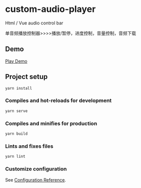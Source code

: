 # custom-audio-player
Html / Vue audio control bar

单音频播放控制器>>>>播放/暂停，进度控制，音量控制，音频下载

## Demo

[Play Demo](https://sub.rugoo.com.cn/videos/rg-audio-player-demo.mp4)

## Project setup
```
yarn install
```

### Compiles and hot-reloads for development
```
yarn serve
```

### Compiles and minifies for production
```
yarn build
```

### Lints and fixes files
```
yarn lint
```

### Customize configuration
See [Configuration Reference](https://cli.vuejs.org/config/).
